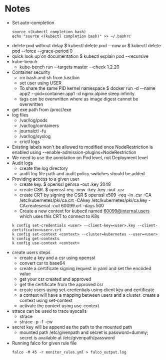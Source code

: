 # Notes

- Set auto-completion
  ```
  source <(kubectl completion bash)
  echo "source <(kubectl completion bash)" >> ~/.bashrc
  ```
- delete pod without delay $ kubectl delete pod <podname> --now or $ kubectl delete pod <pod-name> --force --grace-period 0
- quick look up on documentation $ kubectl explain pod --recursive
- kube-bench
  - kube-bench run --targets master --check 1.2.20
- Container security
  - rm bash and sh from /usr/bin
  - set user using USER
  - To share the same PID kernel namespace $ docker run -d --name app2 --pid=container:app1 -d nginx:alpine sleep infinity
  - tags can be overwritten where as image digest cannot be overwritten
- get exe path from /proc/<pid>/exe
- log files
  -  /var/log/pods
  -  /var/log/containers
  -  journalctl -fu <service>
  - /var/log/syslog
  - crictl logs
- Existing labels won't be allowed to modified once NodeRestriction is enabled using --enable-admission-plugins=NodeRestriction
- We need to use the annotation on Pod level, not Deployment level
- Audit logs
  - create the log directory
  - audit log file path and audit policy switches should be added
- Providing access to a given user
  - create key. $ openssl genrsa -out <user>.key 2048
  - create CSR. $ openssl req -new -key <user>.key -out <user>.csr
  - create CRT by signing the CSR $ openssl x509 -req -in <user>.csr -CA /etc/kubernetes/pki/ca.crt -CAkey /etc/kubernetes/pki/ca.key -CAcreateserial -out 60099.crt -days 500
  - Create a new context for kubectl named 60099@internal.users which uses this CRT to connect to K8s
  ```
  k config set-credentials <user> --client-key=<user>.key --client-certificate=<user>.crt
  k config set-context <context> --cluster=kubernetes --user=<user>
  k config get-contexts
  k config use-context <context>
  ```
- create users steps
  - create a key and a csr using openssl
  - convert csr to base64
  - create a certificate signing request in yaml and set the encoded value
  - get your csr created and approved
  - get the certificate from the approved csr
  - create users using set-credentials using client key and certificate
  - a context will have a mapping between users and a cluster. create a context using set-context
  - activate the context using use-context
- strace can be used to trace syscalls
  - strace <command>
  - strace -p <pid> -f -cw
- secret key will be append as the path to the mounted path
  - mounted path /etc/givenpath and secret is password=dummy; secret is available at /etc/givenpath/password
- Running falco for given rule file
  ```
  falco -M 45 -r monitor_rules.yml > falco_output.log
  ```
